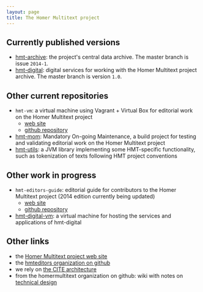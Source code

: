 ```yaml
---
layout: page
title: The Homer Multitext project
---
```


## Currently published versions

- [hmt-archive](https://github.com/homermultitext/hmt-archive): the project's central data archive. The master branch is issue `2014-1`.
- [hmt-digital](https://github.com/homermultitext/hmt-digital): digital services for working with the Homer Multitext project archive. The master branch is version `1.0`.

## Other current repositories

- `hmt-vm`:  a virtual machine using Vagrant + Virtual Box for editorial work on the Homer Multitext project
    - [web site](http://homermultitext.github.io/hmt-vm/)
    - [github repository](https://github.com/homermultitext/hmt-vm)
- [hmt-mom](https://github.com/homermultitext/hmt-mom): Mandatory On-going Maintenance, a build project for testing and validating editorial work on the Homer Multitext project
- [hmt-utils](https://github.com/homermultitext/hmt-utils): a JVM library implementing some HMT-specific functionality, such as tokenization of texts following HMT project conventions

## Other work in progress

- `hmt-editors-guide`: editorial guide for contributors to the Homer Multitext project (2014 edition currently being updated)
    - [web site](http://homermultitext.github.io/hmt-editors-guide/)
    - [github repository](https://github.com/homermultitext/hmt-editors-guide)
- [hmt-digital-vm](https://github.com/homermultitext/hmt-digital-vm): a virtual machine for hosting the services and applications of hmt-digital

## Other links

- the [Homer Multitext project web site](http://www.homermultitext.org/)
- the [hmteditors organization on github](http://hmteditors.github.io/)
- we rely on [the CITE architecture](http://cite-architecture.github.io/)
- from the homermultitext organization on github: wiki with notes on [technical design](https://github.com/homermultitext/homermultitext.github.io/wiki)


